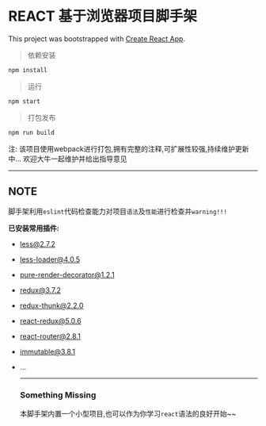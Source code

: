 # REACT  基于浏览器项目脚手架

This project was bootstrapped with [Create React App](https://github.com/facebookincubator/create-react-app).

> 依赖安装

```javascript
npm install
```

> 运行

```javascript
npm start
```

> 打包发布

```javascript
npm run build
```

注: 该项目使用webpack进行打包,拥有完整的注释,可扩展性较强,持续维护更新中...  欢迎大牛一起维护并给出指导意见

------

[^up...]: 愉快的开始你的react项目吧>>>



## NOTE

脚手架利用`eslint`代码检查能力对项目`语法`及`性能`进行检查并`warning!!!`

**已安装常用插件:**

- less@2.7.2

- less-loader@4.0.5

- pure-render-decorator@1.2.1

- redux@3.7.2

- redux-thunk@2.2.0

- react-redux@5.0.6

- react-router@2.8.1

- immutable@3.8.1

- ...

  ------

  ### Something Missing

  本脚手架内置一个小型项目,也可以作为你学习`react`语法的良好开始~~

